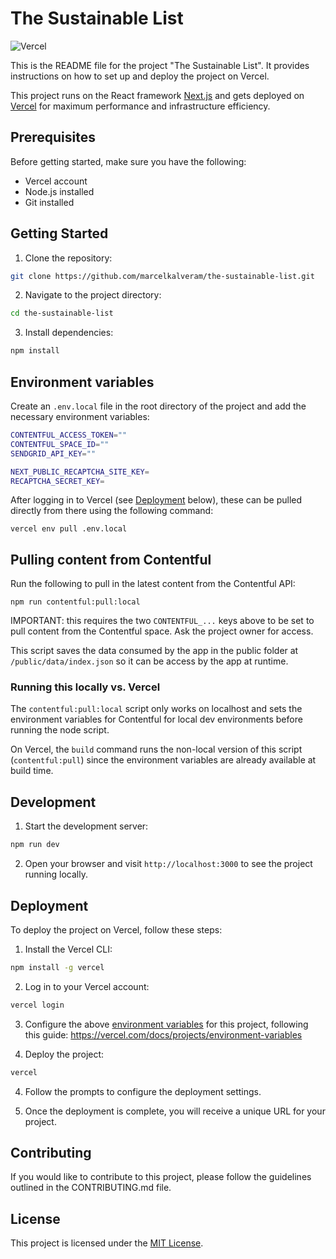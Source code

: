 # The Sustainable List

![Vercel](https://vercelbadge.vercel.app/api/marcelkalveram/the-sustainable-list)

This is the README file for the project "The Sustainable List". It provides instructions on how to set up and deploy the project on Vercel.

This project runs on the React framework [Next.js](https://nextjs.org/) and gets deployed on [Vercel](https://vercel.com/) for maximum performance and infrastructure efficiency.

## Prerequisites

Before getting started, make sure you have the following:

- Vercel account
- Node.js installed
- Git installed

## Getting Started

1. Clone the repository:

```bash
git clone https://github.com/marcelkalveram/the-sustainable-list.git
```

2. Navigate to the project directory:

```bash
cd the-sustainable-list
```

3. Install dependencies:

```bash
npm install
```

## Environment variables

Create an `.env.local` file in the root directory of the project and add the necessary environment variables:

```bash
CONTENTFUL_ACCESS_TOKEN=""
CONTENTFUL_SPACE_ID=""
SENDGRID_API_KEY=""

NEXT_PUBLIC_RECAPTCHA_SITE_KEY=
RECAPTCHA_SECRET_KEY=
```

After logging in to Vercel (see [Deployment](#deployment) below), these can be pulled directly from there using the following command:

```
vercel env pull .env.local
```

## Pulling content from Contentful

Run the following to pull in the latest content from the Contentful API:

```
npm run contentful:pull:local
```

IMPORTANT: this requires the two `CONTENTFUL_...` keys above to be set to pull content from the Contentful space. Ask the project owner for access.

This script saves the data consumed by the app in the public folder at `/public/data/index.json` so it can be access by the app at runtime.

### Running this locally vs. Vercel

The `contentful:pull:local` script only works on localhost and sets the environment variables for Contentful for local dev environments before running the node script.

On Vercel, the `build` command runs the non-local version of this script (`contentful:pull`) since the environment variables are already available at build time.

## Development

1. Start the development server:

```bash
npm run dev
```

2. Open your browser and visit `http://localhost:3000` to see the project running locally.

## Deployment

To deploy the project on Vercel, follow these steps:

1. Install the Vercel CLI:

```bash
npm install -g vercel
```

2. Log in to your Vercel account:

```bash
vercel login
```

3. Configure the above [environment variables](#environment-variables) for this project, following this guide: https://vercel.com/docs/projects/environment-variables

4. Deploy the project:

```bash
vercel
```

4. Follow the prompts to configure the deployment settings.

5. Once the deployment is complete, you will receive a unique URL for your project.

## Contributing

If you would like to contribute to this project, please follow the guidelines outlined in the CONTRIBUTING.md file.

## License

This project is licensed under the [MIT License](LICENSE.md).
